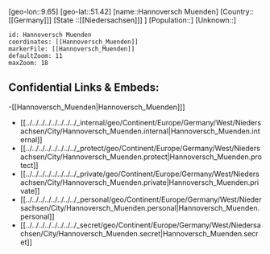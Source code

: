 ﻿---
location: [51.42,9.65]
mapzoom: [7,12] 
mapmarker: city 
type: City
tags:
- geo/City


SpocWebEntityId: 30762
isDeleted: false
confidential: public

---
[geo-lon::9.65]
[geo-lat::51.42]
[name::Hannoversch Muenden]
[Country::[[Germany]]]
[State ::[[Niedersachsen]]] ]
[Population::]
[Unknown::]


```leaflet
id: Hannoversch Muenden
coordinates: [[Hannoversch_Muenden]]
markerFile: [[Hannoversch_Muenden]]
defaultZoom: 11 
maxZoom: 18
```


## Confidential Links & Embeds: 
-[[Hannoversch_Muenden|Hannoversch_Muenden]]] 
- [[../../../../../../../../_internal/geo/Continent/Europe/Germany/West/Niedersachsen/City/Hannoversch_Muenden.internal|Hannoversch_Muenden.internal]] 
- [[../../../../../../../../_protect/geo/Continent/Europe/Germany/West/Niedersachsen/City/Hannoversch_Muenden.protect|Hannoversch_Muenden.protect]] 
- [[../../../../../../../../_private/geo/Continent/Europe/Germany/West/Niedersachsen/City/Hannoversch_Muenden.private|Hannoversch_Muenden.private]] 
- [[../../../../../../../../_personal/geo/Continent/Europe/Germany/West/Niedersachsen/City/Hannoversch_Muenden.personal|Hannoversch_Muenden.personal]] 
- [[../../../../../../../../_secret/geo/Continent/Europe/Germany/West/Niedersachsen/City/Hannoversch_Muenden.secret|Hannoversch_Muenden.secret]] 
